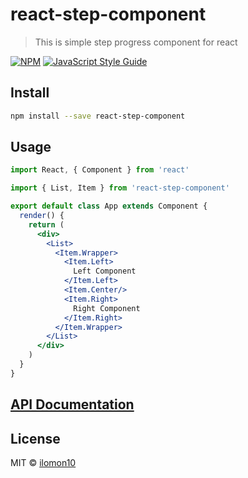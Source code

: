 # react-step-component

> This is simple step progress component for react

[![NPM](https://img.shields.io/npm/v/react-step-component.svg)](https://www.npmjs.com/package/react-step-component) [![JavaScript Style Guide](https://img.shields.io/badge/code_style-standard-brightgreen.svg)](https://standardjs.com)

## Install

```bash
npm install --save react-step-component
```

## Usage

```jsx
import React, { Component } from 'react'

import { List, Item } from 'react-step-component'

export default class App extends Component {
  render() {
    return (
      <div>
        <List>
          <Item.Wrapper>
            <Item.Left>
              Left Component
            </Item.Left>
            <Item.Center/>
            <Item.Right>
              Right Component
            </Item.Right>
          </Item.Wrapper>
        </List>
      </div>
    )
  }
}
```

## [API Documentation](https://ilomon10.github.io/react-step-component/)

## License

MIT © [ilomon10](https://github.com/ilomon10)
